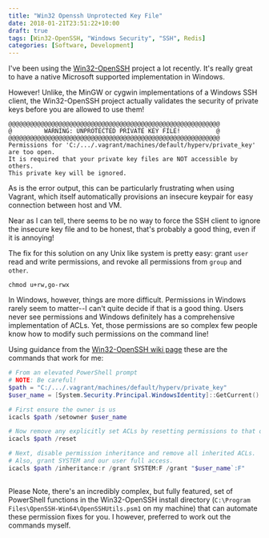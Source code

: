 ```yaml
---
title: "Win32 Openssh Unprotected Key File"
date: 2018-01-21T23:51:22+10:00
draft: true
tags: [Win32-OpenSSH, "Windows Security", "SSH", Redis]
categories: [Software, Development]
---
```


I've been using the  [Win32-OpenSSH](https://github.com/PowerShell/Win32-OpenSSH)
project a lot recently. It's really great to have a native Microsoft supported
implementation in Windows.

However! Unlike, the MinGW or cygwin implementations of a Windows SSH client,
the Win32-OpenSSH project actually validates the security of private keys before
you are allowed to use them!

<!--more--> 

```shell
@@@@@@@@@@@@@@@@@@@@@@@@@@@@@@@@@@@@@@@@@@@@@@@@@@@@@@@@@@@
@         WARNING: UNPROTECTED PRIVATE KEY FILE!          @
@@@@@@@@@@@@@@@@@@@@@@@@@@@@@@@@@@@@@@@@@@@@@@@@@@@@@@@@@@@
Permissions for 'C:/.../.vagrant/machines/default/hyperv/private_key' are too open.
It is required that your private key files are NOT accessible by others.
This private key will be ignored.
```

As is the error output, this can be particularly frustrating when using Vagrant,
which itself automatically provisions an insecure keypair for easy connection
between host and VM.

Near as I can tell, there seems to be no way to force the SSH client to ignore
the insecure key file and to be honest, that's probably a good thing, even if it
is annoying!

The fix for this solution on any Unix like system is pretty easy: grant `user`
read and write permissions, and revoke all permissions from `group` and `other`.

```shell
chmod u+rw,go-rwx
```

In Windows, however, things are more difficult. Permissions in Windows rarely
seem to matter--I can't quite decide if that is a good thing. Users never see
permissions and Windows definitely has a comprehensive implementation of ACLs.
Yet, those permissions are so complex few people know how to modify such permissions
on the command line!

Using guidance from the [Win32-OpenSSH wiki page](https://github.com/PowerShell/Win32-OpenSSH/wiki/Security-protection-of-various-files-in-Win32-OpenSSH)
these are the commands that work for me:


```PowerShell
# From an elevated PowerShell prompt
# NOTE: Be careful! 
$path = "C:/.../.vagrant/machines/default/hyperv/private_key"
$user_name = [System.Security.Principal.WindowsIdentity]::GetCurrent().Name

# First ensure the owner is us
icacls $path /setowner $user_name

# Now remove any explicitly set ACLs by resetting permissions to that of parent
icacls $path /reset

# Next, disable permission inheritance and remove all inherited ACLs.
# Also, grant SYSTEM and our user full access.
icacls $path /inheritance:r /grant SYSTEM:F /grant "$user_name`:F"
        
```

Please Note, there's an incredibly complex, but fully featured, set of PowerShell
functions in the Win32-OpenSSH install directory
(`C:\Program Files\OpenSSH-Win64\OpenSSHUtils.psm1` on my machine) that can
automate these permission fixes for you. I however, preferred to work out the
commands myself.
